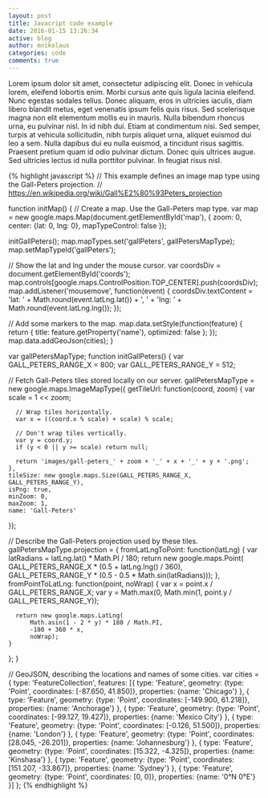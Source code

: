 ```yaml
---
layout: post
title: Javacript code example
date: 2016-01-15 13:26:34
active: blog
author: mnikolaus
categories: code
comments: true
---
```



Lorem ipsum dolor sit amet, consectetur adipiscing elit. Donec in vehicula lorem, eleifend lobortis enim. Morbi cursus ante quis ligula lacinia eleifend. Nunc egestas sodales tellus. Donec aliquam, eros in ultricies iaculis, diam libero blandit metus, eget venenatis ipsum felis quis risus. Sed scelerisque magna non elit elementum mollis eu in mauris. Nulla bibendum rhoncus urna, eu pulvinar nisl. In id nibh dui. Etiam at condimentum nisi. Sed semper, turpis at vehicula sollicitudin, nibh turpis aliquet urna, aliquet euismod dui leo a sem. Nulla dapibus dui eu nulla euismod, a tincidunt risus sagittis. Praesent pretium quam id odio pulvinar dictum. Donec quis ultrices augue. Sed ultricies lectus id nulla porttitor pulvinar. In feugiat risus nisl.

{% highlight javascript %}
// This example defines an image map type using the Gall-Peters projection.
// https://en.wikipedia.org/wiki/Gall%E2%80%93Peters_projection

function initMap() {
  // Create a map. Use the Gall-Peters map type.
  var map = new google.maps.Map(document.getElementById('map'), {
    zoom: 0,
    center: {lat: 0, lng: 0},
    mapTypeControl: false
  });

  initGallPeters();
  map.mapTypes.set('gallPeters', gallPetersMapType);
  map.setMapTypeId('gallPeters');

  // Show the lat and lng under the mouse cursor.
  var coordsDiv = document.getElementById('coords');
  map.controls[google.maps.ControlPosition.TOP_CENTER].push(coordsDiv);
  map.addListener('mousemove', function(event) {
    coordsDiv.textContent =
        'lat: ' + Math.round(event.latLng.lat()) + ', ' +
        'lng: ' + Math.round(event.latLng.lng());
  });

  // Add some markers to the map.
  map.data.setStyle(function(feature) {
    return {
      title: feature.getProperty('name'),
      optimized: false
    };
  });
  map.data.addGeoJson(cities);
}

var gallPetersMapType;
function initGallPeters() {
  var GALL_PETERS_RANGE_X = 800;
  var GALL_PETERS_RANGE_Y = 512;

  // Fetch Gall-Peters tiles stored locally on our server.
  gallPetersMapType = new google.maps.ImageMapType({
    getTileUrl: function(coord, zoom) {
      var scale = 1 << zoom;

      // Wrap tiles horizontally.
      var x = ((coord.x % scale) + scale) % scale;

      // Don't wrap tiles vertically.
      var y = coord.y;
      if (y < 0 || y >= scale) return null;

      return 'images/gall-peters_' + zoom + '_' + x + '_' + y + '.png';
    },
    tileSize: new google.maps.Size(GALL_PETERS_RANGE_X, GALL_PETERS_RANGE_Y),
    isPng: true,
    minZoom: 0,
    maxZoom: 1,
    name: 'Gall-Peters'
  });

  // Describe the Gall-Peters projection used by these tiles.
  gallPetersMapType.projection = {
    fromLatLngToPoint: function(latLng) {
      var latRadians = latLng.lat() * Math.PI / 180;
      return new google.maps.Point(
          GALL_PETERS_RANGE_X * (0.5 + latLng.lng() / 360),
          GALL_PETERS_RANGE_Y * (0.5 - 0.5 * Math.sin(latRadians)));
    },
    fromPointToLatLng: function(point, noWrap) {
      var x = point.x / GALL_PETERS_RANGE_X;
      var y = Math.max(0, Math.min(1, point.y / GALL_PETERS_RANGE_Y));

      return new google.maps.LatLng(
          Math.asin(1 - 2 * y) * 180 / Math.PI,
          -180 + 360 * x,
          noWrap);
    }
  };
}

// GeoJSON, describing the locations and names of some cities.
var cities = {
  type: 'FeatureCollection',
  features: [{
    type: 'Feature',
    geometry: {type: 'Point', coordinates: [-87.650, 41.850]},
    properties: {name: 'Chicago'}
  }, {
    type: 'Feature',
    geometry: {type: 'Point', coordinates: [-149.900, 61.218]},
    properties: {name: 'Anchorage'}
  }, {
    type: 'Feature',
    geometry: {type: 'Point', coordinates: [-99.127, 19.427]},
    properties: {name: 'Mexico City'}
  }, {
    type: 'Feature',
    geometry: {type: 'Point', coordinates: [-0.126, 51.500]},
    properties: {name: 'London'}
  }, {
    type: 'Feature',
    geometry: {type: 'Point', coordinates: [28.045, -26.201]},
    properties: {name: 'Johannesburg'}
  }, {
    type: 'Feature',
    geometry: {type: 'Point', coordinates: [15.322, -4.325]},
    properties: {name: 'Kinshasa'}
  }, {
    type: 'Feature',
    geometry: {type: 'Point', coordinates: [151.207, -33.867]},
    properties: {name: 'Sydney'}
  }, {
    type: 'Feature',
    geometry: {type: 'Point', coordinates: [0, 0]},
    properties: {name: '0°N 0°E'}
  }]
};
{% endhighlight %}